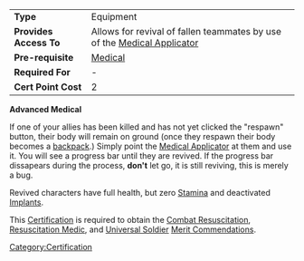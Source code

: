 |                        |                                                                                                  |
| ---------------------- | ------------------------------------------------------------------------------------------------ |
| **Type**               | Equipment                                                                                        |
| **Provides Access To** | Allows for revival of fallen teammates by use of the [Medical Applicator](Medical_Applicator.md) |
| **Pre-requisite**      | [Medical](Medical.md)                                                                            |
| **Required For**       | \-                                                                                               |
| **Cert Point Cost**    | 2                                                                                                |

**Advanced Medical**

If one of your allies has been killed and has not yet clicked the
"respawn" button, their body will remain on ground (once they respawn
their body becomes a [backpack](Backpack.md).) Simply point the
[Medical Applicator](Medical_Applicator.md) at them and use it.
You will see a progress bar until they are revived. If the progress bar
dissapears during the process, **don't** let go, it is still reviving,
this is merely a bug.

Revived characters have full health, but zero
[Stamina](Stamina.md) and deactivated
[Implants](Implants.md).

This [Certification](Certification.md) is required to obtain the
[Combat Resuscitation](Combat_Resuscitation.md), [Resuscitation
Medic](Resuscitation_Medic.md), and [Universal
Soldier](Universal_Soldier.md) [Merit
Commendations](Merit_Commendations.md).

[Category:Certification](Category:Certification.md)
